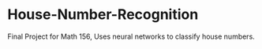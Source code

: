 # House-Number-Recognition
Final Project for Math 156, Uses neural networks to classify house numbers.
